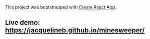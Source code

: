 This project was bootstrapped with [Create React App](https://github.com/facebook/create-react-app).

## Live demo: https://jacquelineb.github.io/minesweeper/

